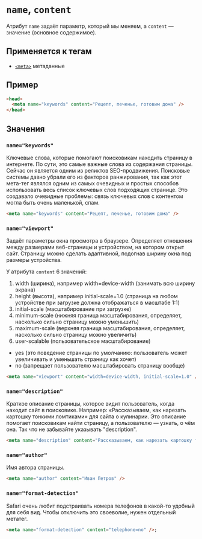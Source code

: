 # `name`, `content`

Атрибут `name` задаёт параметр, который мы меняем, а `content` — значение (основное содержимое).

## Применяется к тегам

- [`<meta>`](<../TAGS HEAD/meta.md>) метаданные

## Пример

```html
<head>
  <meta name="keywords" content="Рецепт, печенье, готовим дома" />
</head>
```

## Значения

### `name="keywords"`

Ключевые слова, которые помогают поисковикам находить страницу в интернете. По сути, это самые важные слова из содержания страницы. Сейчас он является одним из реликтов SEO-продвижения. Поисковые системы давно убрали его из факторов ранжирования, так как этот мета-тег являлся одним из самых очевидных и простых способов использовать весь список ключевых слов подходящих странице. Это создавало очевидные проблемы: связь ключевых слов с контентом могла быть очень маленькой, спам.

```html
<meta name="keywords" content="Рецепт, печенье, готовим дома" />
```

### `name="viewport"`

Задаёт параметры окна просмотра в браузере. Определяет отношения между размерами веб-страницы и устройством, на котором открыт сайт. Страницу можно сделать адаптивной, подогнав ширину окна под размеры устройства.

У атрибута `content` 6 значений:

1. width (ширина), например width=device-width (занимать всю ширину экрана)
2. height (высота), например initial-scale=1.0 (страница на любом устройстве при загрузке должна отображаться в масштабе 1:1)
3. initial-scale (масштабирование при загрузке)
4. minimum-scale (нижняя граница масштабирования, определяет, насколько сильно страницу можно уменьшить)
5. maximum-scale (верхняя граница масштабирования, определяет, насколько сильно страницу можно увеличить)
6. user-scalable (пользовательское масштабирование)

- yes (это поведение страницы по умолчанию: пользователь может увеличивать и уменьшать страницу как хочет)
- no (запрещает пользователю масштабировать страницу вообще)

```html
<meta name="viewport" content="width=device-width, initial-scale=1.0" />;
```

### `name="description"`

Краткое описание страницы, которое видит пользователь, когда находит сайт в поисковике. Например: «Рассказываем, как нарезать картошку тонкими ломтиками» для сайта о кулинарии. Это описание помогает поисковикам найти страницу, а пользователю — узнать, о чём она. Так что не забывайте указывать "description".

```html
<meta name="description" content="Рассказываем, как нарезать картошку тонкими ломтиками" />
```

### `name="author"`

Имя автора страницы.

```html
<meta name="author" content="Иван Петров" />
```

### `name="format-detection"`

Safari очень любит подстраивать номера телефонов в какой-то удобный для себя вид. Чтобы отключить это своеволие, нужен отдельный метатег.

```html
<meta name="format-detection" content="telephone=no" />;
```
